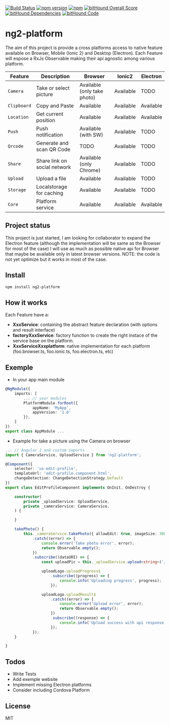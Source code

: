 [![Build Status](https://travis-ci.org/thomasgazzoni/ng2-platform.svg?branch=master)](https://travis-ci.org/thomasgazzoni/ng2-platform)
[![npm version](https://badge.fury.io/js/ng2-platform.svg)](https://badge.fury.io/js/ng2-platform)
[![npm](https://img.shields.io/npm/dm/ng2-platform.svg)](https://www.npmjs.com/package/ng2-platform)
[![bitHound Overall Score](https://www.bithound.io/github/thomasgazzoni/ng2-platform/badges/score.svg)](https://www.bithound.io/github/thomasgazzoni/ng2-platform)
[![bitHound Dependencies](https://www.bithound.io/github/thomasgazzoni/ng2-platform/badges/dependencies.svg)](https://www.bithound.io/github/thomasgazzoni/ng2-platform/master/dependencies/npm)
[![bitHound Code](https://www.bithound.io/github/thomasgazzoni/ng2-platform/badges/code.svg)](https://www.bithound.io/github/thomasgazzoni/ng2-platform)

# ng2-platform

The aim of this project is provide a cross platforms access to native feature available on Browser, Mobile (Ionic 2) and Desktop (Electron).
Each Feature will espose a RxJs Observable making their api agnostic among various platform.

| Feature | Description | Browser | Ionic2 | Electron |
| --- | --- | --- | --- | --- |
| `Camera` | Take or select picture | Available (only take photo) | Available | TODO
| `Clipboard` | Copy and Paste | Available | Available | Available
| `Location` | Get current position | Available | Available | Available
| `Push` | Push notification | Available (with SW) | Available | TODO
| `Qrcode` | Generate and scan QR Code | TODO | Available | TODO
| `Share` | Share link on social network | Available (only Chrome) | Available | TODO
| `Upload` | Upload a file | Available | Available | TODO
| `Storage` | Localstorage for caching | Available | Available | TODO
| `Core` | Platform service | Available | Available | Available

## Project status
This project is just started, I am looking for collaborator to expand the Electron feature (although the implementation will be same as the Browser for most of the case)
I will use as much as possible native api for Browser that maybe be available only in latest browser versions.
NOTE: the code is not yet optimize but it works in most of the case.

## Install
```sh
npm install ng2-platform
```

## How it works
Each Feature have a:
 - **XxxService**: containing the abstract feature declaration (with options and result interface)
 - **factoryXxxService**: factory function to create the right instace of the service base on the platform.
 - **XxxServiceXxxplatform**: native implementation for each platform (foo.browser.ts, foo.ionic.ts, foo.electron.ts, etc)

## Exemple

 - In your app main module
```Typescript
@NgModule({
    imports: [
        ... // your modules
        PlatformModule.forRoot({
            appName: 'MyApp',
            appVersion: '1.0'
        }),
    ]
})
export class AppModule ...
```

 - Example for take a picture using the Camera on browser
```Typescript
... // Angular 2 and custom imports
import { CameraService, UploadService } from 'ng2-platform';

@Component({
    selector: 'us-edit-profile',
    templateUrl: 'edit-profile.component.html',
    changeDetection: ChangeDetectionStrategy.Default
})
export class EditProfileComponent implements OnInit, OnDestroy {

    constructor(
        private _uploadService: UploadService,
        private _cameraService: CameraService,
    ) {

    }

    takePhoto() {
        this._cameraService.takePhoto({ allowEdit: true, imageSize: 300 })
            .catch((error) => {
                console.error('Take photo error', error);
                return Observable.empty();
            })
            .subscribe((dataURI) => {
                const uploadPic = this._uploadService.upload<string>('/api/user/logo/', 'avatar_url', dataURI);

                uploadLogo.uploadProgress$
                    .subscribe((progress) => {
                        console.info('Uploading progress', progress);
                    });

                uploadLogo.uploadResult$
                    .catch((error) => {
                        console.error('Upload error', error);
                        return Observable.empty();
                    })
                    .subscribe((response) => {
                        console.info('Upload success with api response', response);
                    });
            });
    }

}

```

##  Todos
 - Write Tests
 - Add exemple website
 - Implement missing Electron platforms
 - Consider including Cordova Platform

License
----

MIT

[//]: # (These are reference links used in the body of this note and get stripped out when the markdown processor does its job. There is no need to format nicely because it shouldn't be seen. Thanks SO - http://stackoverflow.com/questions/4823468/store-comments-in-markdown-syntax)

   [AngularJS]: <http://angular.io>
   [Typecript]: <http://typscriptlang.org>
   [Ionic2]: <http://ionicframework.com>
